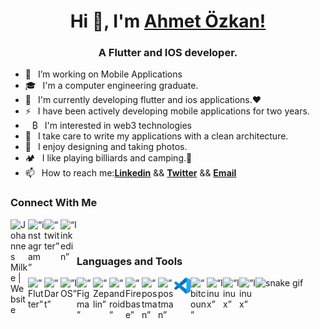 
<h1 align="center"> Hi 👋, I'm <a href="https://www.linkedin.com/in/ahmetozkanio">Ahmet Özkan!</a></h1>
<h3 align="center">A Flutter and IOS developer.</h3>


- 🔭 &ensp;I’m working on Mobile Applications 
- 🎓 &ensp;I'm a computer engineering graduate.
- 📱 &ensp;I'm currently developing flutter and ios applications.❤️ 
- ⚡ &ensp;I have been actively developing mobile applications for two years.
- &ensp; ₿ &ensp;I'm interested in web3 technologies
- 🌱 &ensp;I take care to write my applications with a clean architecture.
- 📸 &ensp;I enjoy designing and taking photos.
- 🏕️ &ensp;I like playing billiards and camping.🤟
- 📫 &ensp;How to reach me:[**Linkedin**][linkedin] && [**Twitter**][twitter] && [**Email**][email]

### Connect With Me

[<img align="left" alt="Johannes Milke | Website" width="28px" src="https://firebasestorage.googleapis.com/v0/b/web-johannesmilke.appspot.com/o/other%2Fsocial%2Fwebsite.png?alt=media" />][website]
[<img align="left" alt=“instagram” width="26px" src="https://www.vectorlogo.zone/logos/instagram/instagram-icon.svg" />][instagram]
[<img align="left" alt=“twitter” width="26px" src="https://www.vectorlogo.zone/logos/twitter/twitter-tile.svg" />][twitter]
[<img align="left" alt=“linkedin” width="26px" src="https://www.vectorlogo.zone/logos/linkedin/linkedin-tile.svg" />][linkedin]


<br />
<br />

### Languages and Tools
[<img align="left" alt=“Flutter” width="26px" src="https://www.vectorlogo.zone/logos/flutterio/flutterio-icon.svg" />][linkedin]
[<img align="left" alt=“Dart” width="26px"  src="https://www.vectorlogo.zone/logos/dartlang/dartlang-icon.svg" />][linkedin]
[<img align="left" alt=“IOS” width="26px" src="https://www.vectorlogo.zone/logos/swift/swift-icon.svg" />][linkedin]
[<img align="left" alt=“Figma” width="26px" src="https://www.vectorlogo.zone/logos/figma/figma-icon.svg" />][linkedin]
[<img align="left" alt=“Zeplin” width="26px" src="https://www.vectorlogo.zone/logos/zeplinio/zeplinio-icon.svg" />][linkedin]
[<img align="left" alt=“android” width="26px" src="https://www.vectorlogo.zone/logos/android/android-icon.svg" />][linkedin]
[<img align="left" alt=“Firebase” width="26px" src="https://www.vectorlogo.zone/logos/firebase/firebase-icon.svg" />][linkedin]
[<img align="left" alt=“postman” width="26px" src="https://www.vectorlogo.zone/logos/djangoproject/djangoproject-icon.svg" />][linkedin]
[<img align="left" alt=“postman” width="26px" src="https://www.vectorlogo.zone/logos/getpostman/getpostman-icon.svg" />][linkedin]
[<img align="left" alt=“Github” width="26px" src="https://raw.githubusercontent.com/github/explore/80688e429a7d4ef2fca1e82350fe8e3517d3494d/topics/visual-studio-code/visual-studio-code.png" />][linkedin]
[<img align="left" alt=“bitcoun” width="26px" src="https://www.vectorlogo.zone/logos/bitcoin/bitcoin-icon.svg" />][linkedin]
[<img align="left" alt=“linux” width="26px" src="https://www.vectorlogo.zone/logos/linux/linux-icon.svg" />][linkedin]
[<img align="left" alt=“linux” width="26px" src="https://www.vectorlogo.zone/logos/duckduckgo/duckduckgo-icon.svg" />][linkedin]
[<img align="left" alt=“linux” width="26px" src="https://www.vectorlogo.zone/logos/brave/brave-icon.svg" />][linkedin]

![snake gif](https://github.com/ahmetozkanio/ahmetozkanio/blob/output/github-contribution-grid-snake.gif)

[website]: https://ahmetozkanio.github.io
[twitter]: https://twitter.com/intent/follow?original_referer=https%3A%2F%2Fgithub.com%2Fahmetozkanio&screen_name=ahmetozkanio
[linkedin]: https://linkedin.com/in/ahmetozkanio
[github]: https://github.com/ahmetozkanio
[instagram]: https://www.instagram.com/ahmetozkanio
[medium]: https://medium.com/@ahmetozkanio
[email]: mailto:ahmetozkanio@yahoo.com
